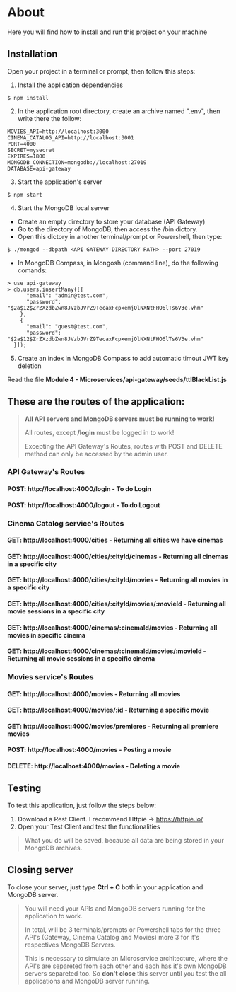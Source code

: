 # About
Here you will find how to install and run this project on your machine

## Installation
Open your project in a terminal or prompt, then follow this steps:

1. Install the application dependencies 
```
$ npm install
```
2. In the application root directory, create an archive named ".env", then write there the follow:
```
MOVIES_API=http://localhost:3000
CINEMA_CATALOG_API=http://localhost:3001
PORT=4000
SECRET=mysecret
EXPIRES=1800
MONGODB_CONNECTION=mongodb://localhost:27019
DATABASE=api-gateway
```
3. Start the application's server
```    
$ npm start
```
4. Start the MongoDB local server
- Create an empty directory to store your database (API Gateway)
- Go to the directory of MongoDB, then access the /bin dictory.
- Open this dictory in another terminal/prompt or Powershell, then type:
```    
$ ./mongod --dbpath <API GATEWAY DIRECTORY PATH> --port 27019
```
- In MongoDB Compass, in Mongosh (command line), do the following comands:
```    
> use api-gateway
> db.users.insertMany([{
      "email": "admin@test.com",
      "password": "$2a$12$ZrZXzdbZwn8JVzbJVrZ9TecaxFcpxemjOlNXNtFHO6lTs6V3e.vhm"
    },
    {
      "email": "guest@test.com",
      "password": "$2a$12$ZrZXzdbZwn8JVzbJVrZ9TecaxFcpxemjOlNXNtFHO6lTs6V3e.vhm"
  }]);
```
5. Create an index in MongoDB Compass to add automatic timout JWT key deletion

Read the file **Module 4 - Microservices/api-gateway/seeds/ttlBlackList.js**

## These are the routes of the application:
> **All API servers and MongoDB servers must be running to work!**
> 
> All routes, except **/login** must be logged in to work!
> 
> Excepting the API Gateway's Routes, routes with POST and DELETE method can only be accessed by the admin user.
### API Gateway's Routes
#### POST: http://localhost:4000/login - To do Login
#### POST: http://localhost:4000/logout - To do Logout

### Cinema Catalog service's Routes
#### GET: http://localhost:4000/cities - Returning all cities we have cinemas
#### GET: http://localhost:4000/cities/:cityId/cinemas - Returning all cinemas in a specific city
#### GET: http://localhost:4000/cities/:cityId/movies - Returning all movies in a specific city
#### GET: http://localhost:4000/cities/:cityId/movies/:movieId - Returning all movie sessions in a specific city
#### GET: http://localhost:4000/cinemas/:cinemaId/movies - Returning all movies in specific cinema
#### GET: http://localhost:4000/cinemas/:cinemaId/movies/:movieId - Returning all movie sessions in a specific cinema

### Movies service's Routes
#### GET: http://localhost:4000/movies - Returning all movies
#### GET: http://localhost:4000/movies/:id - Returning a specific movie
#### GET: http://localhost:4000/movies/premieres - Returning all premiere movies
#### POST: http://localhost:4000/movies - Posting a movie
#### DELETE: http://localhost:4000/movies - Deleting a movie

## Testing
To test this application, just follow the steps below:
1. Download a Rest Client. I recommend Httpie -> https://httpie.io/
2. Open your Test Client and test the functionalities

> What you do will be saved, because all data are being stored in your MongoDB archives.

## Closing server
To close your server, just type **Ctrl + C** both in your application and MongoDB server.

> You will need your APIs and MongoDB servers running for the application to work. 
> 
> In total, will be 3 terminals/prompts or Powershell tabs for the three API's (Gateway, Cinema Catalog and Movies) more 3 for it's respectives MongoDB Servers.
>
> This is necessary to simulate an Microservice architecture, where the API's are separeted from each other and each has it's own MongoDB servers separeted too.
> So **don't close** this server until you test the all applications and MongoDB server running.
